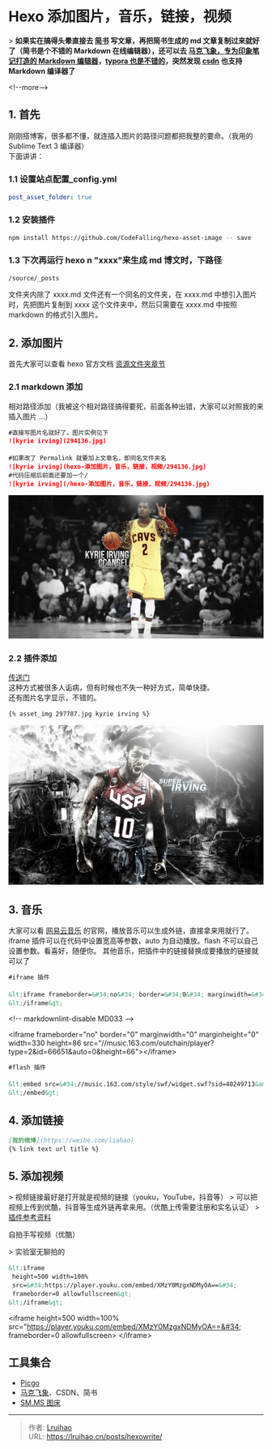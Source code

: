 # Hexo 添加图片，音乐，链接，视频


&gt; **如果实在搞得头晕直接去 [简书](https://www.jianshu.com/) 写文章，再把简书生成的 md 文章复制过来就好了（简书是个不错的 Markdown 在线编辑器），还可以去 [马克飞象，专为印象笔记打造的 Markdown 编辑器](https://maxiang.io/)，[typora 也是不错的](https://www.typora.io/#)，突然发现 [csdn](https://www.csdn.net/) 也支持 Markdown 编译器了**

&lt;!--more--&gt;

## 1. 首先

刚刚搭博客，很多都不懂，就连插入图片的路径问题都把我整的要命。（我用的 Sublime Text 3 编译器）  
下面讲讲：

### 1.1 设置站点配置\_config.yml

```yml
post_asset_folder: true
```

### 1.2 安装插件

```bash
npm install https://github.com/CodeFalling/hexo-asset-image -- save
```

### 1.3 下次再运行 hexo n &#34;xxxx&#34;来生成 md 博文时，下路径

```plain
/source/_posts
```

文件夹内除了 xxxx.md 文件还有一个同名的文件夹，在 xxxx.md 中想引入图片时，先把图片复制到 xxxx 这个文件夹中，然后只需要在 xxxx.md 中按照 markdown 的格式引入图片。

## 2. 添加图片

首先大家可以查看 hexo 官方文档 [资源文件夹章节](https://hexo.io/zh-cn/docs/asset-folders.html)

### 2.1 markdown 添加

相对路径添加（我被这个相对路径搞得要死，前面各种出错，大家可以对照我的来插入图片 ...）

```md
#直接写图片名就好了，图片实例见下
![kyrie irving](294136.jpg)

#如果改了 Permalink 就要加上文章名，即同名文件夹名
![kyrie irving](hexo-添加图片，音乐，链接，视频/294136.jpg)
#代码压缩后前面还要加一个/
![kyrie irving](/hexo-添加图片，音乐，链接，视频/294136.jpg)
```

![kyrie irving](images/294136.jpg)

### 2.2 插件添加

[传送门](https://mr-houzi.github.io/2017/10/24/Hexo-asset-img/)  
这种方式被很多人诟病，但有时候也不失一种好方式，简单快捷。  
还有图片名字显示，不错的。

```md
{% asset_img 297787.jpg kyrie irving %}
```

![kyrie irving](images/297787.jpg)

## 3. 音乐

大家可以看 [网易云音乐](https://music.163.com) 的官网，播放音乐可以生成外链，直接拿来用就行了。iframe 插件可以在代码中设置宽高等参数，auto 为自动播放。flash 不可以自己设置参数。看喜好，随便你。
其他音乐，把插件中的链接替换成要播放的链接就可以了

```md
#iframe 插件

&lt;iframe frameborder=&#34;no&#34; border=&#34;0&#34; marginwidth=&#34;0&#34; marginheight=&#34;0&#34; width=330 height=86 src=&#34;//music.163.com/outchain/player?type=2&amp;id=66651&amp;auto=0&amp;height=66&#34;&gt;
&lt;/iframe&gt;
```

&lt;!-- markdownlint-disable MD033 --&gt;

&lt;iframe frameborder=&#34;no&#34; border=&#34;0&#34; marginwidth=&#34;0&#34; marginheight=&#34;0&#34; width=330 height=86 src=&#34;//music.163.com/outchain/player?type=2&amp;id=66651&amp;auto=0&amp;height=66&#34;&gt;&lt;/iframe&gt;

```html
#flash 插件

&lt;embed src=&#34;//music.163.com/style/swf/widget.swf?sid=40249713&amp;type=2&amp;auto=0&amp;width=320&amp;height=66&#34; width=&#34;340&#34; height=&#34;86&#34;  allowNetworking=&#34;all&#34;&gt;
&lt;/embed&gt;
```

## 4. 添加链接

```md
[我的微博](https://weibo.com/liahao)
{% link text url title %}
```

## 5. 添加视频

&gt; 视频链接最好是打开就是视频的链接（youku，YouTube，抖音等）
&gt; 可以把视频上传到优酷，抖音等生成外链再拿来用。（优酷上传需要注册和实名认证）
&gt; [插件参考资料](https://lruihao.cn/posts/nextplugin/)

自拍手写视频（优酷）

&gt; 实验室无聊拍的

```html
&lt;iframe
 height=500 width=100%
 src=&#34;https://player.youku.com/embed/XMzY0MzgxNDMyOA==&#34;
 frameborder=0 allowfullscreen&gt;
&lt;/iframe&gt;
```

&lt;iframe
 height=500 width=100%
 src=&#34;https://player.youku.com/embed/XMzY0MzgxNDMyOA==&#34;
 frameborder=0 allowfullscreen&gt;
&lt;/iframe&gt;

## 工具集合

- [Picgo](https://picgo.github.io/PicGo-Doc/zh/)
- [马克飞象](https://maxiang.io/)、CSDN、简书
- [SM.MS 图床](https://sm.ms/)


---

> 作者: [Lruihao](https://github.com/Lruihao)  
> URL: https://lruihao.cn/posts/hexowrite/  

